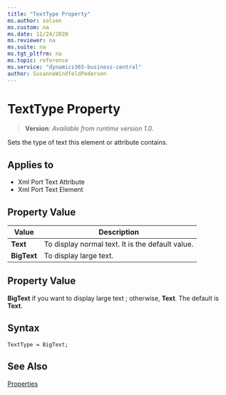 ```yaml
---
title: "TextType Property"
ms.author: solsen
ms.custom: na
ms.date: 11/24/2020
ms.reviewer: na
ms.suite: na
ms.tgt_pltfrm: na
ms.topic: reference
ms.service: "dynamics365-business-central"
author: SusanneWindfeldPedersen
---
```

[//]: # (START>DO_NOT_EDIT)
[//]: # (IMPORTANT:Do not edit any of the content between here and the END>DO_NOT_EDIT.)
[//]: # (Any modifications should be made in the .xml files in the ModernDev repo.)
# TextType Property
> **Version**: _Available from runtime version 1.0._

Sets the type of text this element or attribute contains.

## Applies to
-   Xml Port Text Attribute
-   Xml Port Text Element

## Property Value

|Value|Description|
|-----------|---------------------------------------|
|**Text**|To display normal text. It is the default value.|
|**BigText**|To display large text.|

[//]: # (IMPORTANT: END>DO_NOT_EDIT)


## Property Value  

**BigText** if you want to display large text ; otherwise, **Text**. The default is **Text**.  
 
## Syntax

```AL
TextType = BigText;
```

## See Also  

[Properties](devenv-properties.md)